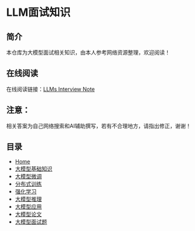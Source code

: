 
# LLM面试知识


## 简介

本仓库为大模型面试相关知识，由本人参考网络资源整理，欢迎阅读！


## 在线阅读

在线阅读链接：[LLMs Interview Note](https://cycloneboy.github.io/llm_interview/)


## 注意：

相关答案为自己网络搜索和AI辅助撰写，若有不合理地方，请指出修正，谢谢！


## 目录

* [Home](/)
* [大模型基础知识](/大模型基础知识)
* [大模型微调](/大模型微调/)
* [分布式训练](/分布式训练/)
* [强化学习](/强化学习/)
* [大模型推理](/大模型推理/)
* [大模型应用](/大模型应用/)
* [大模型论文](/大模型论文/)
* [大模型面试题](/大模型面试题)
